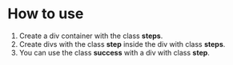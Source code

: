 # How to use
1. Create a div container with the class __steps__.
2. Create divs with the class __step__ inside the div with class __steps__.
3. You can use the class __success__ with a div with class __step__.